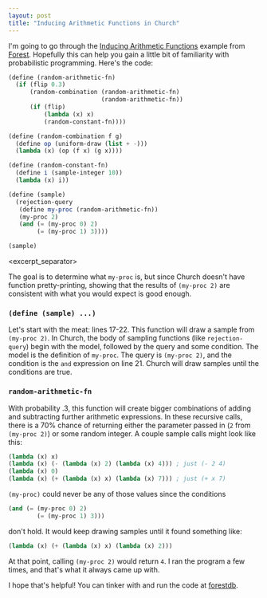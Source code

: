 ```yaml
---
layout: post
title: "Inducing Arithmetic Functions in Church"
---
```


I'm going to go through the [Inducing Arithmetic Functions](http://forestdb.org/models/arithmetic.html) example from [Forest](http://forestdb.org/). Hopefully this can help you gain a little bit of familiarity with probabilistic programming. Here's the code:

```scheme
(define (random-arithmetic-fn)
  (if (flip 0.3)
      (random-combination (random-arithmetic-fn) 
                          (random-arithmetic-fn))
      (if (flip) 
          (lambda (x) x) 
          (random-constant-fn))))

(define (random-combination f g)
  (define op (uniform-draw (list + -)))
  (lambda (x) (op (f x) (g x))))

(define (random-constant-fn)
  (define i (sample-integer 10))
  (lambda (x) i))

(define (sample)
  (rejection-query
   (define my-proc (random-arithmetic-fn))
   (my-proc 2)
   (and (= (my-proc 0) 2)
        (= (my-proc 1) 3))))

(sample)
```

<excerpt_separator>

The goal is to determine what `my-proc` is, but since Church doesn't have function pretty-printing, showing that the results of `(my-proc 2)` are consistent with what you would expect is good enough.

### `(define (sample) ...)`

Let's start with the meat: lines 17-22. This function will draw a sample from `(my-proc 2)`. In Church, the body of sampling functions (like `rejection-query`) begin with the model, followed by the query and some condition. The model is the definition of `my-proc`. The query is `(my-proc 2)`, and the condition is the `and` expression on line 21. Church will draw samples until the conditions are true.

### `random-arithmetic-fn`

With probability .3, this function will create bigger combinations of adding and subtracting further arithmetic expressions. In these recursive calls, there is a 70% chance of returning either the parameter passed in (`2` from `(my-proc 2)`) or some random integer. A couple sample calls might look like this:

```scheme
(lambda (x) x)
(lambda (x) (- (lambda (x) 2) (lambda (x) 4))) ; just (- 2 4)
(lambda (x) 0)
(lambda (x) (+ (lambda (x) x) (lambda (x) 7))) ; just (+ x 7)
```

`(my-proc)` could never be any of those values since the conditions

```scheme
(and (= (my-proc 0) 2)
        (= (my-proc 1) 3)))
```

don't hold. It would keep drawing samples until it found something like: 

```scheme
(lambda (x) (+ (lambda (x) x) (lambda (x) 2)))
```

At that point, calling `(my-proc 2)` would return `4`. I ran the program a few times, and that's what it always came up with.

I hope that's helpful! You can tinker with and run the code at [forestdb](http://forestdb.org/models/arithmetic.html).